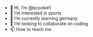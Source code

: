 - 👋 Hi, I’m @bcookie1
- 👀 I’m interested in sports
- 🌱 I’m currently learning germany
- 💞️ I’m looking to collaborate on coding
- 📫 How to reach me 

<!---
bcookie1/bcookie1 is a ✨ special ✨ repository because its `README.md` (this file) appears on your GitHub profile.
You can click the Preview link to take a look at your changes.
--->
